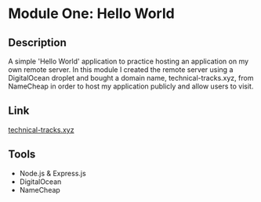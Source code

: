 # Module One: Hello World
## Description
A simple 'Hello World' application to practice hosting an application on my own remote server. In this module I created the remote server using a DigitalOcean droplet and bought a domain name, technical-tracks.xyz, from NameCheap in order to host my application publicly and allow users to visit.
## Link
[technical-tracks.xyz](http://technical-tracks.xyz)
## Tools
* Node.js & Express.js
* DigitalOcean
* NameCheap